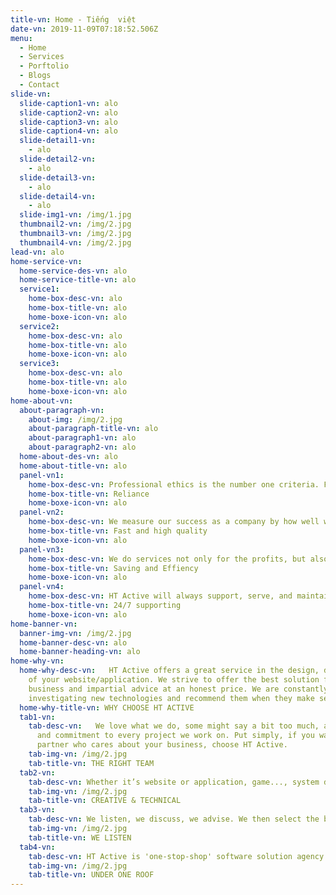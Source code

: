 ```yaml
---
title-vn: Home - Tiếng  việt
date-vn: 2019-11-09T07:18:52.506Z
menu:
  - Home
  - Services
  - Porftolio
  - Blogs
  - Contact
slide-vn:
  slide-caption1-vn: alo
  slide-caption2-vn: alo
  slide-caption3-vn: alo
  slide-caption4-vn: alo
  slide-detail1-vn:
    - alo
  slide-detail2-vn:
    - alo
  slide-detail3-vn:
    - alo
  slide-detail4-vn:
    - alo
  slide-img1-vn: /img/1.jpg
  thumbnail2-vn: /img/2.jpg
  thumbnail3-vn: /img/2.jpg
  thumbnail4-vn: /img/2.jpg
lead-vn: alo
home-service-vn:
  home-service-des-vn: alo
  home-service-title-vn: alo
  service1:
    home-box-desc-vn: alo
    home-box-title-vn: alo
    home-boxe-icon-vn: alo
  service2:
    home-box-desc-vn: alo
    home-box-title-vn: alo
    home-boxe-icon-vn: alo
  service3:
    home-box-desc-vn: alo
    home-box-title-vn: alo
    home-boxe-icon-vn: alo
home-about-vn:
  about-paragraph-vn:
    about-img: /img/2.jpg
    about-paragraph-title-vn: alo
    about-paragraph1-vn: alo
    about-paragraph2-vn: alo
  home-about-des-vn: alo
  home-about-title-vn: alo
  panel-vn1:
    home-box-desc-vn: Professional ethics is the number one criteria. For customer, we will always be honest because only the trust and satisfaction of customers bring us success.
    home-box-title-vn: Reliance
    home-boxe-icon-vn: alo
  panel-vn2:
    home-box-desc-vn: We measure our success as a company by how well we achieve, not by the size of our profits. We'll do our best to bring you just the satisfied in the fastest way. When the service provider is not good just as committed, HT Active will refund to you. There will always be so.
    home-box-title-vn: Fast and high quality
    home-boxe-icon-vn: alo
  panel-vn3:
    home-box-desc-vn: We do services not only for the profits, but also by the passion. We’re developers, designers, support specialists and gamers. We all love programing. Our services will savings and efficiency
    home-box-title-vn: Saving and Effiency
    home-boxe-icon-vn: alo
  panel-vn4:
    home-box-desc-vn: HT Active will always support, serve, and maintain our customer for long term. Beside that, we provide a live chat system, working 24/7, that will help you immediate access to help
    home-box-title-vn: 24/7 supporting
    home-boxe-icon-vn: alo
home-banner-vn:
  banner-img-vn: /img/2.jpg
  home-banner-desc-vn: alo
  home-banner-heading-vn: alo
home-why-vn:
  home-why-desc-vn:   HT Active offers a great service in the design, development and programming
    of your website/application. We strive to offer the best solution for your
    business and impartial advice at an honest price. We are constantly
    investigating new technologies and recommend them when they make sense.
  home-why-title-vn: WHY CHOOSE HT ACTIVE
  tab1-vn:
    tab-desc-vn:   We love what we do, some might say a bit too much, and we bring enthusiasm
      and commitment to every project we work on. Put simply, if you want a
      partner who cares about your business, choose HT Active.
    tab-img-vn: /img/2.jpg
    tab-title-vn: THE RIGHT TEAM
  tab2-vn:
    tab-desc-vn: Whether it’s website or application, game..., system development or custom programming, we like to    keep everything under one roof to make it easier for our customers.We love nothing more than working on a        great project with a fantastic client. We care about our clients and can often be found
    tab-img-vn: /img/2.jpg
    tab-title-vn: CREATIVE & TECHNICAL
  tab3-vn:
    tab-desc-vn: We listen, we discuss, we advise. We then select the best solution to fit. We don’t shoehorn          projects and if we feel we’re not a good fit we’ll be honest and tell you from the outset.We're experienced      programmers, we love discussing and planning new projects and have years of knowledge and ex
    tab-img-vn: /img/2.jpg
    tab-title-vn: WE LISTEN
  tab4-vn:
    tab-desc-vn: HT Active is 'one-stop-shop' software solution agency providing everything you need to successfully   market your business to customers.Our services include planning and strategy, design and development, building   and deploying web applications/mobile application/game belong with graphic design,
    tab-img-vn: /img/2.jpg
    tab-title-vn: UNDER ONE ROOF
---
```


